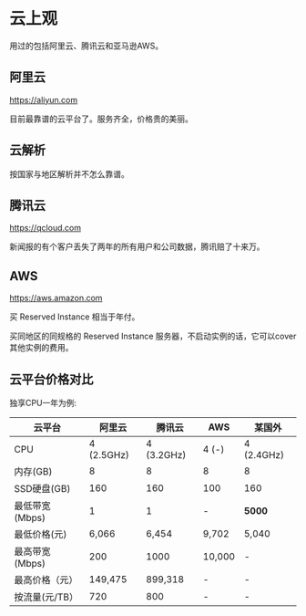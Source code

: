 # 云上观

用过的包括阿里云、腾讯云和亚马逊AWS。

## 阿里云

https://aliyun.com

目前最靠谱的云平台了。服务齐全，价格贵的美丽。

## 云解析

按国家与地区解析并不怎么靠谱。

## 腾讯云

https://qcloud.com

新闻报的有个客户丢失了两年的所有用户和公司数据，腾讯赔了十来万。

## AWS

https://aws.amazon.com

买 Reserved Instance 相当于年付。

买同地区的同规格的 Reserved Instance 服务器，不启动实例的话，它可以cover其他实例的费用。


## 云平台价格对比

独享CPU一年为例:

云平台 | 阿里云 | 腾讯云 | AWS | 某国外
---|---|---|---|---
CPU | 4 (2.5GHz) | 4 (3.2GHz) | 4 (-) | 4 (2.4GHz)
内存(GB) | 8 | 8 | 8 | 8
SSD硬盘(GB) | 160 | 160 | 100 | 160
最低带宽(Mbps) | 1 | 1 | - | **5000**
最低价格(元) | 6,066 | 6,454 | 9,702 | 5,040
最高带宽(Mbps) | 200 | 1000 | 10,000 | -
最高价格（元） | 149,475 | 899,318 | - | -
按流量(元/TB） | 720 | 800 | - | -

